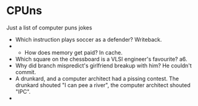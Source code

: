 # CPUns
Just a list of computer puns jokes

- Which instruction plays soccer as a defender? Writeback.
- - How does memory get paid? In cache.
- Which square on the chessboard is a VLSI engineer's favourite? a6.
- Why did branch mispredict's girlfriend breakup with him? He couldn't commit.
- A drunkard, and a computer architect had a pissing contest. The drunkard shouted "I can pee a river", the computer architect shouted "IPC".
- 
